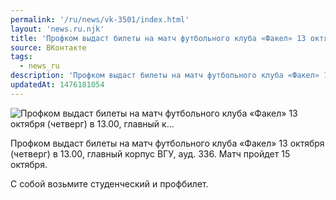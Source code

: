 ```yaml
---
permalink: '/ru/news/vk-3501/index.html'
layout: 'news.ru.njk'
title: 'Профком выдаст билеты на матч футбольного клуба «Факел» 13 октября (четверг) в 13.00, главный к'
source: ВКонтакте
tags:
  - news_ru
description: 'Профком выдаст билеты на матч футбольного клуба «Факел» 13 октября (четверг) в 13.00, главный к…'
updatedAt: 1476181054
---
```

![Профком выдаст билеты на матч футбольного клуба «Факел» 13 октября (четверг) в 13.00, главный к…](https://sun9-28.userapi.com/impf/c604529/v604529484/2f29a/LzCc1lj7Ya0.jpg?size=681x381&quality=96&proxy=1&sign=fb9f549707581c1703af81d334f51056&c_uniq_tag=RFaai2J61GwiFQ-lCeRbLfQUjEWIfNIWD7zyqjEkkY4&type=album)

Профком выдаст билеты на матч футбольного клуба «Факел» 13 октября (четверг) в 13.00, главный корпус ВГУ, ауд. 336. Матч пройдет 15 октября.

С собой возьмите студенческий и профбилет.
